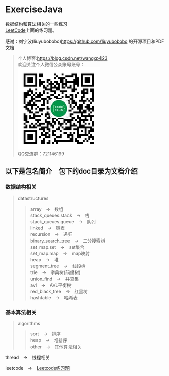 # ExerciseJava
数据结构和算法相关的一些练习<br>
[LeetCode](https://leetcode-cn.com)上面的练习题。

感谢：刘宇波(liuyubobobo)<https://github.com/liuyubobobo> 的开源项目和PDF文档

> 个人博客:<https://blog.csdn.net/wangxp423><br>
> 欢迎关注个人微信公众账号账号：<br>
![Image](https://github.com/wangxp423/ExerciseJava/raw/master/screenshot/qrcode.jpg)<br>
> QQ交流群：721146199

## 以下是包名简介　包下的doc目录为文档介绍
### 数据结构相关
>datastructures
>>array　->　数组<br>
>>stack_queues.stack　->　栈<br>
>>stack_queues.queue　->　队列<br>
>>linked　->　链表<br>
>>recursion　->　递归<br>
>>binary_search_tree　->　二分搜索树<br>
>>set_map.set　->　set集合<br>
>>set_map.map　->　map映射<br>
>>heap　->　堆<br>
>>segment_tree　->　线段树<br>
>>trie　->　字典树(前缀树)<br>
>>union_find　->　并查集<br>
>>avl　->　AVL平衡树<br>
>>red_black_tree　->　红黑树<br>
>>hashtable　->　哈希表<br>

### 基本算法相关
>algorithms
>>sort　->　排序<br>
>>heap　->　堆排序<br>
>>other　->　其他算法相关<br>

thread　->　线程相关

leetcode　->　[Leetcode练习题](https://leetcode-cn.com)<br>


